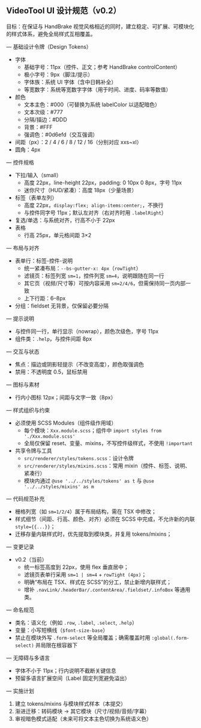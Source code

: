 ## VideoTool UI 设计规范（v0.2）

目标：在保证与 HandBrake 视觉风格相近的同时，建立稳定、可扩展、可模块化的样式体系，避免全局样式互相覆盖。

— 基础设计令牌（Design Tokens）
- 字体
  - 基础字号：11px（控件、正文；参考 HandBrake controlContent）
  - 极小字号：9px（脚注/提示）
  - 字体族：系统 UI 字体（含中日韩补全）
  - 等宽数字：系统等宽数字字体（用于时间、进度、码率等数值）
- 颜色
  - 文本主色：#000（可替换为系统 labelColor 以适配暗色）
  - 文本次级：#777
  - 分隔/描边：#DDD
  - 背景：#FFF
  - 强调色：#0d6efd（交互强调）
- 间距（px）：2 / 4 / 6 / 8 / 12 / 16（分别对应 xxs~xl）
- 圆角：4px

— 控件规格
- 下拉/输入（small）
  - 高度 22px，line-height 22px，padding: 0 10px 0 8px，字号 11px
  - 迷你尺寸（HUD/紧凑）：高度 18px（少量场景）
- 标签（表单左列）
  - 高度 22px，`display:flex; align-items:center;`，不换行
  - 与控件同字号 11px；默认左对齐（右对齐时用 `.labelRight`）
- 复选/单选：与系统对齐，行高不小于 22px
- 表格
  - 行高 25px，单元格间距 3×2

— 布局与对齐
- 表单行：标签-控件-说明
  - 统一紧凑布局：`--bs-gutter-x: 4px`（`rowTight`）
  - 滤镜页：标签列宽 `sm=1`，控件列宽 `sm=4`，说明跟随在同一行
  - 其它页（视频/尺寸等）可按内容采用 `sm=2/4/6`，但需保持同一页内部一致
  - 上下行距：6–8px
- 分组：fieldset 无背景，仅保留必要分隔

— 提示说明
- 与控件同一行，单行显示（nowrap），颜色次级色，字号 11px
 - 组件类：`.help`，与控件间距 8px

— 交互与状态
- 焦点：描边或阴影轻提示（不改变高度），颜色取强调色
- 禁用：不透明度 0.5，鼠标禁用

— 图标与素材
- 行内小图标 12px；间距与文字一致（8px）

— 样式组织与约束
- 必须使用 SCSS Modules（组件级作用域）
  - 每个模块：`Xxx.module.scss`；组件中 `import styles from './Xxx.module.scss'`
  - 全局仅保留 reset、变量、mixins，不写控件级样式，不使用 `!important`
- 共享令牌与工具
  - `src/renderer/styles/tokens.scss`：设计令牌
  - `src/renderer/styles/mixins.scss`：常用 mixin（控件、标签、说明、紧凑行）
  - 模块内通过 `@use '../../styles/tokens' as t` 与 `@use '../../styles/mixins' as m`

— 代码规范补充
- 栅格列宽（如 `sm=1/2/4`）属于布局结构，需在 TSX 中修改；
- 样式细节（间距、行高、颜色、对齐）必须在 SCSS 中完成，不允许新的内联 `style={{...}}`；
- 迁移存量内联样式时，优先提取到模块类，并复用 tokens/mixins；

— 变更记录
- v0.2（当前）
  - 统一标签高度到 22px，使用 flex 垂直居中；
  - 滤镜页表单行采用 `sm=1 | sm=4` + `rowTight (4px)`；
  - 明确“布局在 TSX、样式在 SCSS”的分工，禁止新增内联样式；
  - 增补 `.navLink/.headerBar/.contentArea/.fieldset/.infoBox` 等通用类。

— 命名规范
- 类名：语义化（例如 `.row`, `.label`, `.select`, `.help`）
- 变量：小写短横线（`$font-size-base`）
- 禁止在模块外写 `.form-select` 等全局覆盖；确需覆盖时用 `:global(.form-select)` 并局限在根容器下

— 无障碍与多语言
- 字体不小于 11px；行内说明不截断关键信息
- 预留多语言扩展空间（Label 固定列宽避免溢出）

— 实施计划
1) 建立 tokens/mixins 与模块样式样本（本提交）
2) 渐进迁移：转码模块 → 其它模块（尺寸/视频/音频/字幕）
3) 审视暗色模式适配（未来可将文本主色切换为系统语义色）


